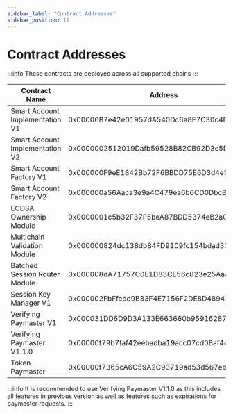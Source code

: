 ```yaml
---
sidebar_label: "Contract Addresses"
sidebar_position: 11
---
```


# Contract Addresses

:::info
These contracts are deployed across all supported chains
:::

| Contract Name                   | Address                                    |
| ------------------------------- | ------------------------------------------ |
| Smart Account Implementation V1 | 0x00006B7e42e01957dA540Dc6a8F7C30c4D816af5 |
| Smart Account Implementation V2 | 0x0000002512019Dafb59528B82CB92D3c5D2423aC |
| Smart Account Factory V1        | 0x000000F9eE1842Bb72F6BBDD75E6D3d4e3e9594C |
| Smart Account Factory V2        | 0x000000a56Aaca3e9a4C479ea6b6CD0DbcB6634F5 |
| ECDSA Ownership Module          | 0x0000001c5b32F37F5beA87BDD5374eB2aC54eA8e |
| Multichain Validation Module    | 0x000000824dc138db84FD9109fc154bdad332Aa8E |
| Batched Session Router Module   | 0x000008dA71757C0E1D83CE56c823e25Aa49bC058 |
| Session Key Manager V1          | 0x000002FbFfedd9B33F4E7156F2DE8D48945E7489 |
| Verifying Paymaster V1          | 0x000031DD6D9D3A133E663660b959162870D755D4 |
| Verifying Paymaster V1.1.0      | 0x00000f79b7faf42eebadba19acc07cd08af44789 |
| Token Paymaster                 | 0x00000f7365cA6C59A2C93719ad53d567ed49c14C |

:::info
It is recommended to use Verifying Paymaster V1.1.0 as this includes all features in previous version as well as features such as expirations for paymaster requests.
:::
